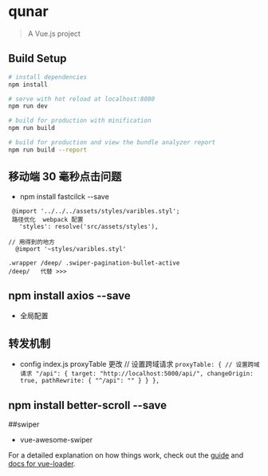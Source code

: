 # qunar

> A Vue.js project

## Build Setup

```bash
# install dependencies
npm install

# serve with hot reload at localhost:8080
npm run dev

# build for production with minification
npm run build

# build for production and view the bundle analyzer report
npm run build --report
```

## 移动端 30 毫秒点击问题

- npm install fastcilck --save

```
 @import '../../../assets/styles/varibles.styl';
 路径优化  webpack 配置
   'styles': resolve('src/assets/styles'),

// 用得到的地方
  @import '~styles/varibles.styl'

```

```
.wrapper /deep/ .swiper-pagination-bullet-active
/deep/   代替 >>>
```

## npm install axios --save

- 全局配置

## 转发机制

- config index.js proxyTable 更改 // 设置跨域请求
  `proxyTable: { // 设置跨域请求 "/api": { target: "http://localhost:5000/api/", changeOrigin: true, pathRewrite: { "^/api": "" } } },`

## npm install better-scroll --save

##swiper

- vue-awesome-swiper

For a detailed explanation on how things work, check out the [guide](http://vuejs-templates.github.io/webpack/) and [docs for vue-loader](http://vuejs.github.io/vue-loader).
